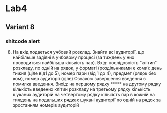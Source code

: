 # Lab4
## Variant 8
### shitcode alert

8) На вхід подається учбовий розклад. Знайти всі аудиторії, що найбільше задіяні в учбовому процесі  (за тиждень у них проводиться найбільша кількість пар).
Вхід: 
послідовність “клітин” розкладу, по одній на рядок, у форматі (роздільниками є коми):
день тижня (ціле від1 до 5), номер пари (від 1 до 4), предмет (рядок без ком), номер аудиторії (ціле)
Ознакою завершення введення є помилка введення.
Вихід:
на першому рядку  *****
на другому рядку кількість введених клітин розкладу
на третьому рядку кількість шуканих аудиторій
на четвертому рядку кількість пар в кожній на тиждень
на подальших рядках шукані аудиторії по одній на рядок за зростанням номерів аудиторій

